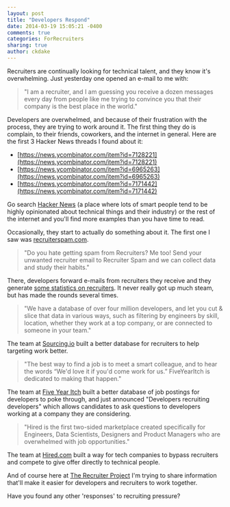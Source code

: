 ```yaml
---
layout: post
title: "Developers Respond"
date: 2014-03-19 15:05:21 -0400
comments: true
categories: ForRecruiters
sharing: true
author: ckdake
---
```

Recruiters are continually looking for technical talent, and they know it's overwhelming.  Just yesterday one opened an e-mail to me with:

> "I am a recruiter, and I am guessing you receive a dozen messages every day from people like me trying to convince you that their company is the best place in the world."

Developers are overwhelmed, and because of their frustration with the process, they are trying to work around it.  The first thing they do is complain, to their friends, coworkers, and the internet in general. Here are the first 3 Hacker News threads I found about it:

* [https://news.ycombinator.com/item?id=7128221](https://news.ycombinator.com/item?id=7128221)
* [https://news.ycombinator.com/item?id=6965263](https://news.ycombinator.com/item?id=6965263)
* [https://news.ycombinator.com/item?id=7171442](https://news.ycombinator.com/item?id=7171442)

Go search [Hacker News](https://news.ycombinator.com) (a place where lots of smart people tend to be highly opinionated about technical things and their industry) or the rest of the internet and you'll find more examples than you have time to read.

Occasionally,  they start to actually do something about it. The first one I saw was [recruiterspam.com](http://www.recruiterspam.com/).

> "Do you hate getting spam from Recruiters? Me too! Send your unwanted recruiter email to Recruiter Spam and we can collect data and study their habits."

There, developers forward e-mails from recruiters they receive and they generate [some statistics on recruiters](http://www.recruiterspam.com/stats).  It never really got up much steam, but has made the rounds several times.

> "We have a database of over four million developers, and let you cut & slice that data in various ways, such as filtering by engineers by skill, location, whether they work at a top company, or are connected to someone in your team."

The team at [Sourcing.io](https://sourcing.io/) built a better database for recruiters to help targeting work better.

> "The best way to find a job is to meet a smart colleague, and to hear the words “We'd love it if you'd come work for us.” FiveYearItch is dedicated to making that happen."

The team at [Five Year Itch](http://www.fiveyearitch.com/us) built a better database of job postings for developers to poke through, and just announced "Developers recruiting developers" which allows candidates to ask questions to developers working at a company they are considering.

> "Hired is the first two-sided marketplace created specifically for Engineers, Data Scientists, Designers and Product Managers who are overwhelmed with job opportunities."

The team at [Hired.com](https://hired.com) built a way for tech companies to bypass recruiters and compete to give offer directly to technical people.

And of course here at [The Recruiter Project](http://recruiterproject.org) I'm trying to share information  that'll make it easier for developers and recruiters to work together.

Have you found any other 'responses' to recruiting pressure?

